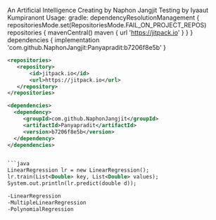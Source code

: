 An Artificial Intelligence
Creating by Naphon Jangjit
Testing by Iyaaut Kumpiranont
Usage:
gradle:
dependencyResolutionManagement {
		repositoriesMode.set(RepositoriesMode.FAIL_ON_PROJECT_REPOS)
		repositories {
			mavenCentral()
			maven { url 'https://jitpack.io' }
		}
	}
 dependencies {
	        implementation 'com.github.NaphonJangjit:Panyapradit:b7206f8e5b'
	}
```xml
<repositories>
   <repository>
       <id>jitpack.io</id>
       <url>https://jitpack.io</url>
   </repository>
</repositories>

<dependencies>
  <dependency>
     <groupId>com.github.NaphonJangjit</groupId>
     <artifactId>Panyapradit</artifactId>
     <version>b7206f8e5b</version>
  </dependency>
</dependencies>


```java
LinearRegression lr = new LinearRegression();
lr.train(List<Double> key, List<Double> values);
System.out.println(lr.predict(double d));

-LinearRegression
-MultipleLinearRegression
-PolynomialRegression
